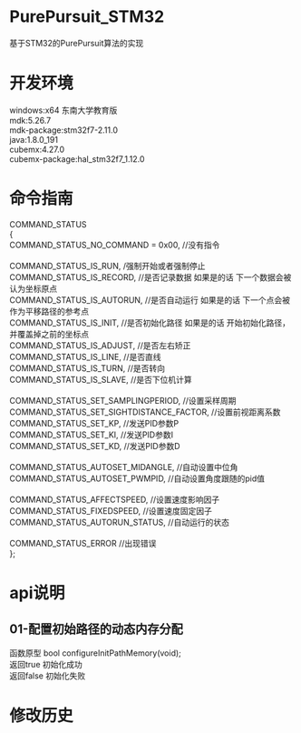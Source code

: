 # PurePursuit_STM32
基于STM32的PurePursuit算法的实现

# 开发环境
windows:x64 东南大学教育版<br>
mdk:5.26.7<br>
mdk-package:stm32f7-2.11.0<br>
java:1.8.0_191<br>
cubemx:4.27.0<br>
cubemx-package:hal_stm32f7_1.12.0<br>

# 命令指南
COMMAND_STATUS<br>
{<br>
	COMMAND_STATUS_NO_COMMAND = 0x00,		//没有指令<br><br>
	COMMAND_STATUS_IS_RUN,				/强制开始或者强制停止<br>
	COMMAND_STATUS_IS_RECORD,                   	//是否记录数据 如果是的话 下一个数据会被认为坐标原点<br>
	COMMAND_STATUS_IS_AUTORUN,                  	//是否自动运行 如果是的话 下一个点会被作为平移路径的参考点<br>
	COMMAND_STATUS_IS_INIT,                     	//是否初始化路径 如果是的话 开始初始化路径，并覆盖掉之前的坐标点<br>
	COMMAND_STATUS_IS_ADJUST,                   	//是否左右矫正<br>
	COMMAND_STATUS_IS_LINE,				//是否直线<br>
	COMMAND_STATUS_IS_TURN,				//是否转向<br>
	COMMAND_STATUS_IS_SLAVE,			//是否下位机计算<br><br>
	COMMAND_STATUS_SET_SAMPLINGPERIOD,		//设置采样周期<br>
	COMMAND_STATUS_SET_SIGHTDISTANCE_FACTOR,	//设置前视距离系数<br>
	COMMAND_STATUS_SET_KP,                     	//发送PID参数P<br>
  	COMMAND_STATUS_SET_KI,                     	//发送PID参数I<br>
  	COMMAND_STATUS_SET_KD,                     	//发送PID参数D<br><br>
	COMMAND_STATUS_AUTOSET_MIDANGLE,            	//自动设置中位角<br>
	COMMAND_STATUS_AUTOSET_PWMPID,              	//自动设置角度跟随的pid值<br><br>
	COMMAND_STATUS_AFFECTSPEED,			//设置速度影响因子<br>
	COMMAND_STATUS_FIXEDSPEED,			//设置速度固定因子<br>
	COMMAND_STATUS_AUTORUN_STATUS,              	//自动运行的状态<br><br>
	COMMAND_STATUS_ERROR              		//出现错误<br>
};


# api说明
## 01-配置初始路径的动态内存分配
函数原型 bool configureInitPathMemory(void);<br>
返回true  初始化成功<br>
返回false 初始化失败<br>



# 修改历史

